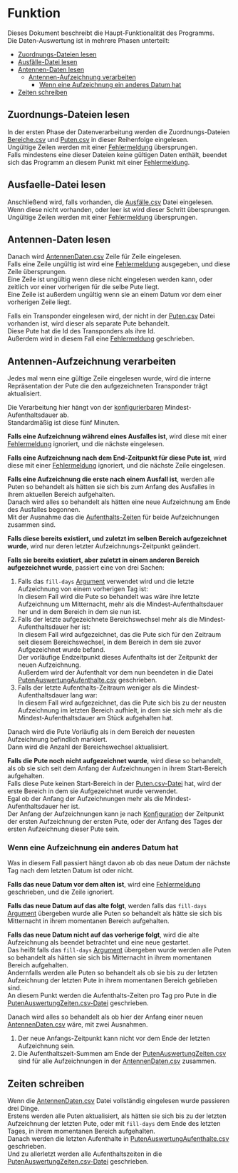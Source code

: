 # Funktion
Dieses Dokument beschreibt die Haupt-Funktionalität des Programms.  
Die Daten-Auswertung ist in mehrere Phasen unterteilt:
 * [Zuordnungs-Dateien lesen](#zuordnungs-dateien-lesen)
 * [Ausfälle-Datei lesen](#ausfaelle-datei-lesen)
 * [Antennen-Daten lesen](#antennen-daten-lesen)
    * [Antennen-Aufzeichnung verarbeiten](#antennen-aufzeichnung-verarbeiten)
       * [Wenn eine Aufzeichnung ein anderes Datum hat](#wenn-eine-aufzeichnung-ein-anderes-datum-hat)
 * [Zeiten schreiben](#zeiten-schreiben)

[Fehlermeldung]: usage.md#status-meldungen "Status-Meldungen"
[AntennenDaten.csv]: input.md#antennendaten-csv

## Zuordnungs-Dateien lesen
In der ersten Phase der Datenverarbeitung werden die Zuordnungs-Dateien [Bereiche.csv](input.md#bereiche-csv) und [Puten.csv](input.md#puten-csv) in dieser Reihenfolge eingelesen.  
Ungültige Zeilen werden mit einer [Fehlermeldung] übersprungen.  
Falls mindestens eine dieser Dateien keine gültigen Daten enthält, beendet sich das Programm an diesem Punkt mit einer [Fehlermeldung].

## Ausfaelle-Datei lesen
Anschließend wird, falls vorhanden, die [Ausfälle.csv](input.md#ausfaelle-csv) Datei eingelesen.  
Wenn diese nicht vorhanden, oder leer ist wird dieser Schritt übersprungen.  
Ungültige Zeilen werden mit einer [Fehlermeldung] übersprungen.

## Antennen-Daten lesen
Danach wird [AntennenDaten.csv] Zeile für Zeile eingelesen.  
Falls eine Zeile ungültig ist wird eine [Fehlermeldung] ausgegeben, und diese Zeile übersprungen.  
Eine Zeile ist ungültig wenn diese nicht eingelesen werden kann, oder zeitlich vor einer vorherigen für die selbe Pute liegt.  
Eine Zeile ist außerdem ungültig wenn sie an einem Datum vor dem einer vorherigen Zeile liegt.

Falls ein Transponder eingelesen wird, der nicht in der [Puten.csv](input.md#puten-csv) Datei vorhanden ist, wird dieser als separate Pute behandelt.  
Diese Pute hat die Id des Transponders als ihre Id.  
Außerdem wird in diesem Fall eine [Fehlermeldung] geschrieben.

## Antennen-Aufzeichnung verarbeiten
Jedes mal wenn eine gültige Zeile eingelesen wurde, wird die interne Repräsentation der Pute die den aufgezeichneten Transponder trägt aktualisiert.

Die Verarbeitung hier hängt von der [konfigurierbaren](arguments.md) Mindest-Aufenthaltsdauer ab.  
Standardmäßig ist diese fünf Minuten.

**Falls eine Aufzeichnung während eines Ausfalles ist**, wird diese mit einer [Fehlermeldung] ignoriert, und die nächste eingelesen.

**Falls eine Aufzeichnung nach dem End-Zeitpunkt für diese Pute ist**, wird diese mit einer [Fehlermeldung] ignoriert, und die nächste Zeile eingelesen.

**Falls eine Aufzeichnung die erste nach einem Ausfall ist**, werden alle Puten so behandelt als hätten sie sich bis zum Anfang des Ausfalles in ihrem aktuellen Bereich aufgehalten.  
Danach wird alles so behandelt als hätten eine neue Aufzeichnung am Ende des Ausfalles begonnen.  
Mit der Ausnahme das die [Aufenthalts-Zeiten](output.md#putenauswertungaufenthalte-csv) für beide Aufzeichnungen zusammen sind.

**Falls diese bereits existiert, und zuletzt im selben Bereich aufgezeichnet wurde**, wird nur deren letzter Aufzeichnungs-Zeitpunkt geändert.

**Falls sie bereits existiert, aber zuletzt in einem anderen Bereich aufgezeichnet wurde**, passiert eine von drei Sachen:
 1. Falls das `fill-days` [Argument](arguments.md#argument-erklaerung) verwendet wird und die letzte Aufzeichnung von einem vorherigen Tag ist:  
    In diesem Fall wird die Pute so behandelt was wäre ihre letzte Aufzeichnung um Mitternacht, mehr als die Mindest-Aufenthaltsdauer her und in dem Bereich in dem sie nun ist.
 2. Falls der letzte aufgezeichnete Bereichswechsel mehr als die Mindest-Aufenthaltsdauer her ist:  
    In diesem Fall wird aufgezeichnet, das die Pute sich für den Zeitraum seit diesem Bereichswechsel, in dem Bereich in dem sie zuvor Aufgezeichnet wurde befand.  
    Der vorläufige Endzeitpunkt dieses Aufenthalts ist der Zeitpunkt der neuen Aufzeichnung.  
    Außerdem wird der Aufenthalt vor dem nun beendeten in die Datei [PutenAuswertungAufenthalte.csv](output.md#putenauswertungaufenthalte-csv) geschrieben.
 3. Falls der letzte Aufenthalts-Zeitraum weniger als die Mindest-Aufenthaltsdauer lang war:  
    In diesem Fall wird aufgezeichnet, das die Pute sich bis zu der neusten Aufzeichnung im letzten Bereich aufhielt, in dem sie sich mehr als die Mindest-Aufenthaltsdauer am Stück aufgehalten hat.

Danach wird die Pute Vorläufig als in dem Bereich der neuesten Aufzeichnung befindlich markiert.  
Dann wird die Anzahl der Bereichswechsel aktualisiert.

**Falls die Pute noch nicht aufgezeichnet wurde**, wird diese so behandelt, als ob sie sich seit dem Anfang der Aufzeichnungen in ihrem Start-Bereich aufgehalten.  
Falls diese Pute keinen Start-Bereich in der [Puten.csv-Datei](input.md#puten-csv) hat, wird der erste Bereich in dem sie Aufgezeichnet wurde verwendet.  
Egal ob der Anfang der Aufzeichnungen mehr als die Mindest-Aufenthaltsdauer her ist.  
Der Anfang der Aufzeichnungen kann je nach [Konfiguration](arguments.md) der Zeitpunkt der ersten Aufzeichnung der ersten Pute, oder der Anfang des Tages der ersten Aufzeichnung dieser Pute sein.

### Wenn eine Aufzeichnung ein anderes Datum hat
Was in diesem Fall passiert hängt davon ab ob das neue Datum der nächste Tag nach dem letzten Datum ist oder nicht.

**Falls das neue Datum vor dem alten ist**, wird eine [Fehlermeldung] geschrieben, und die Zeile ignoriert.

**Falls das neue Datum auf das alte folgt**, werden falls das `fill-days` [Argument](arguments.md#argument-erklaerung) übergeben wurde alle Puten so behandelt als hätte sie sich bis Mitternacht in ihrem momentanen Bereich aufgehalten.

**Falls das neue Datum nicht auf das vorherige folgt**, wird die alte Aufzeichnung als beendet betrachtet und eine neue gestartet.  
Das heißt falls das `fill-days` [Argument](arguments.md#argument-erklaerung) übergeben wurde werden alle Puten so behandelt als hätten sie sich bis Mitternacht in ihrem momentanen Bereich aufgehalten.  
Andernfalls werden alle Puten so behandelt als ob sie bis zu der letzten Aufzeichnung der letzten Pute in ihrem momentanen Bereich geblieben sind.  
An diesem Punkt werden die Aufenthalts-Zeiten pro Tag pro Pute in die [PutenAuswertungZeiten.csv-Datei](output.md#putenauswertungzeiten-csv) geschrieben.

Danach wird alles so behandelt als ob hier der Anfang einer neuen [AntennenDaten.csv] wäre, mit zwei Ausnahmen.
 1. Der neue Anfangs-Zeitpunkt kann nicht vor dem Ende der letzten Aufzeichnung sein.
 2. Die Aufenthaltszeit-Summen am Ende der [PutenAuswertungZeiten.csv](output.md#putenauswertungzeiten-csv) sind für alle Aufzeichnungen in der [AntennenDaten.csv] zusammen.

## Zeiten schreiben
Wenn die [AntennenDaten.csv] Datei vollständig eingelesen wurde passieren drei Dinge.  
Erstens werden alle Puten aktualisiert, als hätten sie sich bis zu der letzten Aufzeichnung der letzten Pute, oder mit `fill-days` dem Ende des letzten Tages, in ihrem momentanen Bereich aufgehalten.  
Danach werden die letzten Aufenthalte in [PutenAuswertungAufenthalte.csv](output.md#putenauswertungaufenthalte-csv) geschrieben.  
Und zu allerletzt werden alle Aufenthaltszeiten in die [PutenAuswertungZeiten.csv-Datei](output.md#putenauswertungzeiten-csv) geschrieben.
